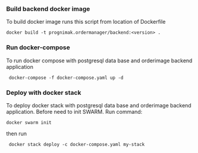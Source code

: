 ### Build backend docker image
To build docker image runs this script from location of Dockerfile
````
docker build -t prognimak.ordermanager/backend:<version> .
````



### Run docker-compose
To run docker compose with postgresql data base and orderimage backend application
```
 docker-compose -f docker-compose.yaml up -d
```

### Deploy with docker stack
To deploy docker stack with postgresql data base and orderimage backend application.
Before need to init SWARM. Run command:
```
docker swarm init
```
then run
```
 docker stack deploy -c docker-compose.yaml my-stack
```